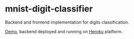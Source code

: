 # mnist-digit-classifier
Backend and frontend implementation for digits classification.

[Demo](https://lucianoinso.github.io/mnist/), backend deployed and running on [Heroku](https://www.heroku.com) platform.
